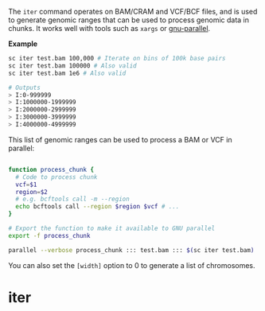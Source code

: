 
The `iter` command operates on BAM/CRAM and VCF/BCF files, and is used to generate genomic ranges that can be used to process genomic data in chunks. It works well with tools such as `xargs` or [gnu-parallel](https://www.gnu.org/software/parallel/).

__Example__

```bash
sc iter test.bam 100,000 # Iterate on bins of 100k base pairs
sc iter test.bam 100000 # Also valid
sc iter test.bam 1e6 # Also valid

# Outputs
> I:0-999999
> I:1000000-1999999
> I:2000000-2999999
> I:3000000-3999999
> I:4000000-4999999
```

This list of genomic ranges can be used to process a BAM or VCF in parallel:

```bash

function process_chunk {
  # Code to process chunk
  vcf=$1
  region=$2
  # e.g. bcftools call -m --region 
  echo bcftools call --region $region $vcf # ...
}

# Export the function to make it available to GNU parallel
export -f process_chunk

parallel --verbose process_chunk ::: test.bam ::: $(sc iter test.bam)

```

You can also set the `[width]` option to 0 to generate a list of chromosomes.

# iter
